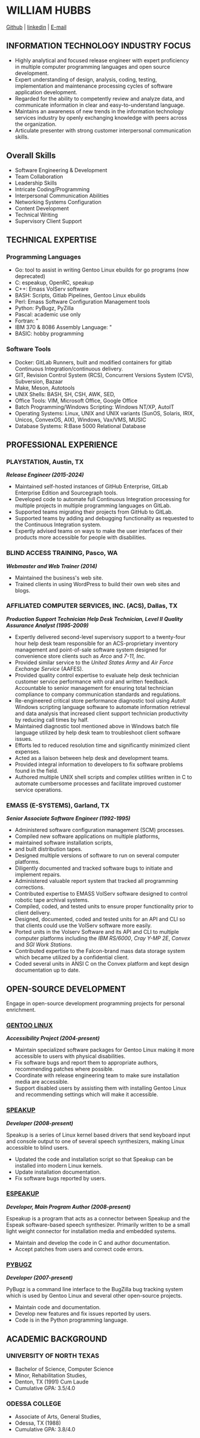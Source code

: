 # WILLIAM HUBBS

[Github](https://github.com/williamh) | [linkedin](https://linkedin.com/in/williamhubbs) | [E-mail](w.d.hubbs@gmail.com)

## INFORMATION TECHNOLOGY INDUSTRY FOCUS

- Highly analytical and focused release engineer with expert proficiency in
  multiple computer programming languages and open source development.
- Expert understanding of design, analysis, coding, testing, implementation and
  maintenance processing cycles of software application development.
- Regarded for the ability to competently review and analyze data, and
  communicate information in clear and easy-to-understand language.
- Maintains an awareness of new trends in the information technology services
  industry by openly exchanging knowledge with peers across the organization.
- Articulate presenter with strong customer interpersonal communication skills.

## Overall Skills

- Software Engineering & Development
- Team Collaboration
- Leadership Skills
- Intricate Coding/Programming
- Interpersonal Communication Abilities
- Networking Systems Configuration
- Content Development
- Technical Writing
- Supervisory Client Support

## TECHNICAL EXPERTISE

### Programming Languages

- Go: tool to assist in writing Gentoo Linux ebuilds for go programs (now deprecated)
- C: espeakup, OpenRC, speakup
- C++: Emass VolServ software
- BASH: Scripts, Gitlab Pipelines, Gentoo Linux ebuilds
- Perl: Emass Software Configuration Management tools
- Python: PyBugz, PyZilla
- Pascal: academic use only
- Fortran: "
- IBM 370 & 8086 Assembly Language: "
- BASIC: hobby programming

### Software Tools

- Docker: GitLab Runners, built and modified containers for gitlab Continuous Integration/continuous delivery.
- GIT, Revision Control System (RCS), Concurrent Versions System (CVS), Subversion, Bazaar
- Make, Meson, Autotools
- UNIX Shells: BASH, SH, CSH, AWK, SED,
- Office Tools: VIM, Microsoft Office, Google Office
- Batch Programming/Windows Scripting: Windows NT/XP, AutoIT
- Operating Systems: Linux, UNIX and UNIX variants (SunOS, Solaris, IRIX, Unicos, ConvexOS, AIX), Windows, Vax/VMS, MUSIC
- Database Systems: R:Base 5000 Relational Database

## PROFESSIONAL EXPERIENCE

### PLAYSTATION, Austin, TX

***Release Engineer (2015-2024)***

- Maintained self-hosted instances of GitHub Enterprise, GitLab Enterprise Edition and Sourcegraph tools.
- Developed code to automate full Continuous Integration processing for multiple projects in multiple programming languages on GitLab.
- Supported teams migrating their projects from GitHub to GitLab.
- Supported teams by adding and debugging functionality as requested to the Continuous Integration system.
- Expertly advised teams on ways to make the user interfaces of their products more accessible for people with disabilities.

### BLIND ACCESS TRAINING, Pasco, WA

***Webmaster and Web Trainer (2014)***

- Maintained the business's web site.
- Trained clients in using WordPress to build their own web sites and blogs.

### AFFILIATED COMPUTER SERVICES, INC. (ACS), Dallas, TX

***Production Support Technician***
***Help Desk Technician, Level II***
***Quality Assurance Analyst (1995-2009)***

- Expertly delivered second-level supervisory support to a twenty-four hour
  help desk team responsible for an ACS-proprietary inventory management and
  point-of-sale software system designed for convenience store clients such as
  *Arco* and *7-11, Inc.*
- Provided similar service to the *United States Army* and *Air Force Exchange
  Service* (AAFES).
- Provided quality control expertise to evaluate help desk technician customer
  service performance with oral and written feedback.
  Accountable to senior management for ensuring total technician compliance to
  company communication standards and regulations.
- Re-engineered critical store performance diagnostic tool using *AutoIt* Windows
  scripting language software to automate information retrieval and data analysis
  that increased client support technician productivity by reducing call times by
  half.
- Maintained diagnostic tool mentioned above in Windows batch file language utilized by help desk team to troubleshoot client software issues.
- Efforts led to reduced resolution time and significantly minimized client expenses.
- Acted as a liaison between help desk and development teams.
- Provided integral information to developers to fix software problems found in the field.
- Authored multiple UNIX shell scripts and complex utilities written in C to automate cumbersome processes and facilitate improved customer service operations.

### EMASS (E-SYSTEMS), Garland, TX

***Senior Associate Software Engineer (1992-1995)***

- Administered software configuration management (SCM) processes.
- Compiled new software applications on multiple platforms,
- maintained software installation scripts,
- and built distribution tapes.
- Designed multiple versions of software to run on several computer platforms.
- Diligently documented and tracked software bugs to initiate and implement repairs.
- Administered valuable report system that tracked all programming corrections.
- Contributed expertise to EMASS VolServ software designed to control robotic tape archival systems.
- Compiled, coded, and tested units to ensure proper functionality prior to client delivery.
- Designed, documented, coded and tested units for an API and CLI so that clients could use the VolServ software more easily.
- Ported units in the Volserv Software and its API and CLI to multiple computer platforms including the *IBM RS/6000*, *Cray Y-MP 2E*, *Convex* and *SGI Work Stations*.
- Contributed expertise to the Falcon-brand mass data storage system which became utilized by a confidential client.
- Coded several units in ANSI C on the Convex platform and kept design documentation up to date.

## OPEN-SOURCE DEVELOPMENT

Engage in open-source development programming projects for personal enrichment.

### [GENTOO LINUX](https://www.gentoo.org/)

***Accessibility Project (2004-present)***

- Maintain specialized software packages for Gentoo Linux making it more accessible to users with physical disabilities.
- Fix software bugs and report them to appropriate authors, recommending patches where possible.
- Coordinate with release engineering team to make sure installation media are accessible.
- Support disabled users by assisting them with installing Gentoo Linux and recommending settings which will make it accessible.

### [SPEAKUP](https://linux-speakup.org/)

***Developer (2008-present)***

Speakup is a series of Linux kernel based drivers that send keyboard input and
console output to one of several speech synthesizers, making Linux accessible
to blind users.

- Updated the code and installation script so that Speakup can be installed into modern Linux kernels.
- Update installation documentation.
- Fix software bugs reported by users.

### [ESPEAKUP](https://www.github.com/linux-speakup/espeakup)

***Developer, Main Program Author (2008-present)***

Espeakup is a program that acts as a connector between Speakup and the Espeak software-based speech synthesizer.
Primarily written to be a small light weight connector for installation media and embedded systems.

- Maintain and develop the code in C and author documentation.
- Accept patches from users and correct code errors.

### [PYBUGZ](https://www.github.com/williamh/pybugz)

***Developer (2007-present)***

PyBugz is a command line interface to the BugZilla bug tracking system which is used by Gentoo Linux and several other open-source projects.

- Maintain code and documentation.
- Develop new features and fix issues reported by users.
- Code is in the Python programming language.

## ACADEMIC BACKGROUND

### UNIVERSITY OF NORTH TEXAS

- Bachelor of Science, Computer Science
- Minor, Rehabilitation Studies,
- Denton, TX (1991) Cum Laude
- Cumulative GPA: 3.5/4.0

### ODESSA COLLEGE

- Associate of Arts, General Studies,
- Odessa, TX (1988)
- Cumulative GPA: 3.8/4.0

